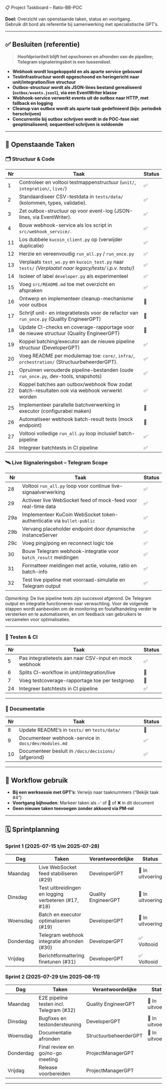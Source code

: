 📋 Project Taskboard – Ratio-BB-POC

**Doel:** Overzicht van openstaande taken, status en voortgang.  
Gebruik dit bord als referentie bij samenwerking met specialistische GPT’s.

---

## ✅ Besluiten (referentie)

> **Hoofdprioriteit blijft het opschonen en afronden van de pipeline; Telegram signaleringsbot is een tussendoel.**

- **Webhook wordt losgekoppeld en als aparte service gebouwd**  
- **Testinfrastructuur wordt opgeschoond en heringericht naar unit/integration/live structuur**  
- **Outbox-structuur wordt als JSON-lines bestand gerealiseerd (`outbox/events.jsonl`), via een EventWriter klasse**  
- **Webhook-service verwerkt events uit de outbox naar HTTP, met fallback en logging**  
- **Cleanup van outbox wordt als aparte taak gedefinieerd (bijv. periodiek herschrijven)**  
- **Concurrentie bij outbox schrijven wordt in de POC-fase niet geoptimaliseerd; sequentieel schrijven is voldoende**

---

## 🚧 Openstaande Taken

### 🗂️ Structuur & Code

| Nr | Taak | Status |
|----|----------------------------------------------------------------------------------------------------------|----|
| 1  | Controleer en voltooi testmappenstructuur (`unit/`, `integration/`, `live/`)                             | ✅ |
| 2  | Standaardiseer CSV-testdata in `tests/data/` (kolommen, types, validatie).                               | ✅ |
| 3  | Zet outbox-structuur op voor event-log (JSON-lines, via EventWriter).                                    | ✅ |
| 4  | Bouw webhook-service als los script in `src/webhook_service/`.                                           | ✅ |
| 11 | Los dubbele `kucoin_client.py` op (verwijder duplicatie)                                                 | ✅ |
| 12 | Herzie en vereenvoudig `run_all.py` / `run_once.py`                                                      | ✅ |
| 13 | Verplaats `test_ws.py` en `kucoin_test.py` naar `tests/` *(Verplaatst naar legacy/tests/ i.p.v. tests/)* | ✅ |
| 14 | Isoleer of label `developer.py` als experimenteel                                                        | ✅ |
| 15 | Voeg `src/README.md` toe met overzicht en afspraken                                                      | ✅ |
| 16 | Ontwerp en implementeer cleanup-mechanisme voor outbox                                                   | 🔄 |
| 17 | Schrijf unit- en integratietests voor de refactor van `run_once.py` (Quality EngineerGPT)                | 🔄 |
| 18 | Update CI-checks en coverage-rapportage voor de nieuwe structuur (Quality EngineerGPT)                   | 🔄 |
| 19 | Koppel batching/executor aan de nieuwe pipeline structuur (DeveloperGPT)                                 | ✅ |
| 20 | Voeg README per modulemap toe: `core/`, `infra/`, `orchestration/` (StructuurbeheerderGPT).              | ✅ |
| 21 | Opruimen verouderde pipeline-bestanden (oude `run_once.py`, dev-tools, snapshots)                        | ✅ |
| 22 | Koppel batches aan outbox/webhook flow zodat batch-resultaten ook via webhook verwerkt worden            | ✅ |
| 25 | Implementeer parallelle batchverwerking in executor (configurabel maken)                                 | 🔄 |
| 26 | Automatiseer webhook batch-result tests (mock endpoint)                                                  | 🔄 |
| 27 | Voltooi volledige `run_all.py` loop inclusief batch-pipeline                                             | ✅ |
| 24 | Integreer batchtests in CI pipeline                                                                      | ✅ |

### 🛰️ Live Signaleringsbot – Telegram Scope

| Nr | Taak | Status |
|----|------------------------------------------------------------------------|----|
| 28 | Voltooi `run_all.py` loop voor continue live-signaalverwerking         | ✅ |
| 29 | Activeer live WebSocket feed of mock-feed voor real-time data          | ✅ |
| 29a | Implementeer KuCoin WebSocket token-authenticatie via `bullet-public` | ✅ |
| 29b | Vervang placeholder endpoint door dynamische instanceServer           | ✅ |
| 29c | Voeg ping/pong en reconnect logic toe                                 | ✅ |
| 30 | Bouw Telegram webhook-integratie voor `batch_result` meldingen         | ✅ |
| 31 | Formatteer meldingen met actie, volume, ratio en batch-info            | ✅ |
| 32 | Test live pipeline met voorraad-simulatie en Telegram output           | ✅ |

*Opmerking:* De live pipeline tests zijn succesvol afgerond. De Telegram output en integratie functioneren naar verwachting. Voor de volgende stappen wordt aanbevolen om de monitoring en foutafhandeling verder te versterken en te automatiseren, en om feedback van gebruikers te verzamelen voor optimalisaties.

---

### 🧪 Testen & CI

| Nr | Taak | Status |
|----|-------------------------------------------------------|----|
| 5 | Pas integratietests aan naar CSV-input en mock webhook | ✅ |
| 6 | Splits CI-workflow in unit/integration/live            | 🔄 |
| 7 | Voeg testcoverage-rapportage toe per testgroep         | 🔄 |
| 24 | Integreer batchtests in CI pipeline                   | ✅ |

---

### 📝 Documentatie

| Nr | Taak | Status |
|----|------------------------------------------------------|----|
| 8 | Update README’s in `tests/` en `tests/data/`          | 🔄 |
| 9 | Documenteer webhook-service in `docs/dev/modules.md`  | ✅ |
| 10 | Documenteer besluit in `/docs/decisions/` (afgerond) | ✅ |

---

## 🔄 Workflow gebruik

- **Bij een werksessie met GPT’s**: Verwijs naar taaknummers (“Bekijk taak #4”)
- **Voortgang bijhouden**: Markeer taken als ✅ of 🔄 of ❌ in dit document
- **Geen nieuwe taken toevoegen zonder akkoord via PM-rol**

---
## 🗓️ Sprintplanning

### Sprint 1 (2025-07-15 t/m 2025-07-28)

| Dag       | Taken                                               | Verantwoordelijke     | Status           |
|-----------|----------------------------------------------------|------------------------|------------------|
| Maandag   | Live WebSocket feed stabiliseren (#29)             | DeveloperGPT           | 🔄 In uitvoering |
| Dinsdag   | Test uitbreidingen en logging verbeteren (#17, #18) | Quality EngineerGPT   | 🔄 In uitvoering |
| Woensdag  | Batch en executor optimaliseren (#19)               | DeveloperGPT          | 🔄 In uitvoering |
| Donderdag | Telegram webhook integratie afronden (#30)          | DeveloperGPT          | ✅ Voltooid      |
| Vrijdag   | Berichtformattering finetunen (#31)                  | DeveloperGPT         | ✅ Voltooid      |

### Sprint 2 (2025-07-29 t/m 2025-08-11)

| Dag       | Taken                                              | Verantwoordelijke       | Status           |
|-----------|---------------------------------------------------|--------------------------|------------------|
| Maandag   | E2E pipeline testen incl. Telegram (#32)           | Quality EngineerGPT     | 🔄 In uitvoering |
| Dinsdag   | Bugfixes en testondersteuning                      | DeveloperGPT            | 🔄 In uitvoering |
| Woensdag  | Documentatie afronden                               | StructuurbeheerderGPT  | 🔄 In uitvoering |
| Donderdag | Final review en go/no-go meeting                    | ProjectManagerGPT      |                  |
| Vrijdag   | Release voorbereiden                                | ProjectManagerGPT      |                  |

---